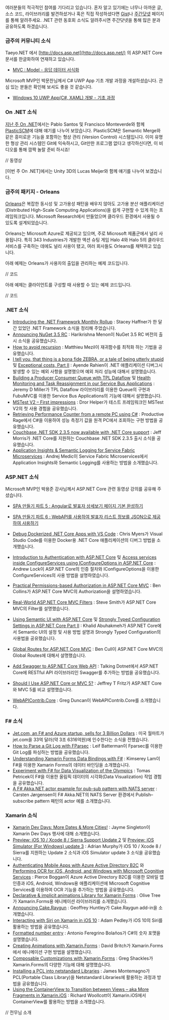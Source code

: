 여러분들의 적극적인 참여를 기다리고 있습니다. 혼자 알고 있기에는 너무나 아까운 글, 소스 코드, 라이브러리를 발견하셨거나 혹은 직접 작성하셨다면 [Gist](https://gist.github.com/options/e9fc443b8c882157fe4a)나 [주간닷넷](https://www.facebook.com/jugan.net/) 페이지를 통해 알려주세요. .NET 관련 동호회 소식도 알려주시면 주간닷넷을 통해 많은 분과 공유하도록 하겠습니다.

### 금주의 커뮤니티 소식
Taeyo.NET 에서 [http://docs.asp.net](http://docs.asp.net/) 의 ASP.NET Core 문서를 한글화하여 연재하고 있습니다.

* [MVC : Model - 응답 데이터 서식화](http://taeyo.net/Columns/View.aspx?SEQ=555&PSEQ=40)

Microsoft MVP인 박문찬님께서 C# UWP App 기초 개발 과정을 개설하셨습니다. 관심 있는 분들은 확인해 보셔도 좋을 것 같습니다.

* [Windows 10 UWP App(C#, XAML) 개발 - 기초 과정](http://onoffmix.com/event/75919)

### On .NET 소식
[지난 주 On .NET](https://www.youtube.com/watch?v=wPNKyC5sbac)에서는 Pablo Santos 및 Francisco Monteverde와 함께 [PlasticSCM](https://www.plasticscm.com/)에 대해 얘기를 나누어 보았습니다. PlasticSCM은 Semantic Merge와 같은 흥미로운 기능을 포함하는 형상 관리 (Version Control) 시스템입니다. 이미 유명한 형상 관리 시스템인 Git에 익숙하시고, Git만한 프로그램 없다고 생각하신다면, 이 비디오를 통해 깜짝 놀랄 준비 하시죠!

// 동영상

[이번 주 On .NET]에서는 Unity 3D의 Lucas Meijer와 함께 얘기를 나누어 보겠습니다.

### 금주의 패키지 - Orleans
[Orleans](http://dotnet.github.io/orleans/)은 복잡한 동시성 및 고가용성 패턴을 배우지 않아도 고가용 분산 애플리케이션(Distributed High-Scale Computing Applications)을 쉽게 구현할 수 있게 하는 프레임워크입니다. Microsoft Research에서 만들었으며 클라우드 환경에서 사용될 수 있도록 설계되었습니다.

Orleans는 Microsoft Azure로 제공되고 있으며, 주로 Microsoft 제품군에서 널리 사용됩니다. 특히 343 Industries가 개발한 액션 슈팅 게임 Halo 4와 Halo 5의 클라우드 서비스를 구축하는 데에도 널리 사용이 됐고, 여러 회사들도 Orleans를 채택하고 있습니다.

아래 예제는 Orleans가 사용자의 출입을 관리하는 예제 코드입니다.

// 코드

아래 예제는 클라이언트를 구성할 때 사용할 수 있는 예제 코드입니다.

// 코드

### .NET 소식
* [Introducing the .NET Framework Monthly Rollup](https://blogs.msdn.microsoft.com/dotnet/2016/08/15/introducing-the-net-framework-monthly-rollup) : Stacey Haffner가 한 달간 있었던 .NET Framework 소식을 정리해 주었습니다.
* [Announcing NuGet 3.5 RC](http://blog.nuget.org/20160811/Announcing-NuGet-3.5-RC.html) : Harikrishna Menon이 NuGet 3.5 RC 버전의 출시 소식을 공유했습니다.
* [How to avoid recursion](http://metacoding.azurewebsites.net/2016/08/16/how-to-avoid-recursion/) : Matthieu Mezil이 재귀함수를 최적화 하는 기법을 공유했습니다.
* [I tell you, that thing is a bona fide ZEBRA, or a tale of being utterly stupid](https://ayende.com/blog/174947/i-tell-you-that-thing-is-a-bona-fide-zebra-or-a-tale-of-being-utterly-stupid) 및 [Exceptional costs, Part II](https://ayende.com/blog/175010/digging-into-the-coreclr-exceptional-costs-part-ii) : Ayende Rahien이 .NET 애플리케이션 디버그시 발생할 수 있는 예외 사항을 설명했으며 예외 처리 성능에 대해서 설명했습니다.
* [Building a Producer Consumer Queue with TPL Dataflow](https://jeremydmiller.com/2016/08/09/building-a-producer-consumer-queue-with-tpl-dataflow/) 및 [Health Monitoring and Task Reassignment in our Service Bus Applications](https://jeremydmiller.com/2016/08/11/using-the-bully-algorithm-in-our-service-bus-applications/) : Jeremy D Miller가 TPL Dataflow 라이브러리를 이용한 Queue의 구현과 FubuMVC를 이용한 Service Bus Applications의 기능에 대해서 설명했습니다.
* [MSTest V2 – First impressions](http://blog.drorhelper.com/2016/08/mstest-v2-first-impressions.html) : Dror Helper가 테스트 프레임워크인 MSTest V2의 첫 사용 경험을 공유했습니다.
* [Retrieving Performance Counter from a remote PC using C#](http://www.productiverage.com/retrieving-performance-counter-from-a-remote-pc-using-c-sharp) : Productive Rage에서 C#을 이용하여 성능 측정기 값을 원격 PC에서 조회하는 구현 방법을 공유했습니다.
* [Couchbase .NET SDK 2.3.5 now available with .NET Core support](http://blog.couchbase.com/2016/august/couchbase-.net-sdk-2.3.5-now-available) : Jeff Morris가 .NET Core를 지원하는 Couchbase .NET SDK 2.3.5 출시 소식을 공유했습니다.
* [Application Insights & Semantic Logging for Service Fabric Microservices](http://www.medic-consulting.com/2016/08/12/Application-Insights-and-Semantic-Logging-for-Service-Fabric-Microservices/) : Andrej Medic이 Service Fabric Microservices에서 Application Insights와 Semantic Logging를 사용하는 방법을 소개했습니다.

### ASP.NET 소식
Microsoft MVP인 박용준 강사님께서 ASP.NET Core 관련 동영상 강의를 공유해 주셨습니다.
* [SPA 만들기 파트 5 : Angular로 발표자 상세보기 페이지 기본 완성하기](https://youtu.be/tgWtd3gmL7E)
* [SPA 만들기 파트 6 : WebAPI를 사용하여 발표자 리스트 정보를 JSON으로 제공하여 사용하기](https://youtu.be/7Z2e5sImcsU)

* [Debug Dockerized .NET Core Apps with VS Code](http://www.bloggedbychris.com/2016/08/03/debug-dockerized-net-core-apps-code/) : Chris Myers가 Visual Studio Code를 이용한 Docker용 .NET Core 애플리케이션의 디버그 방법을 소개했습니다.
* [Introduction to Authentication with ASP.NET Core](http://andrewlock.net/introduction-to-authentication-with-asp-net-core/) 및 [Access services inside ConfigureServices using IConfigureOptions in ASP.NET Core](http://andrewlock.net/access-services-inside-options-and-startup-using-configureoptions/) : Andrew Lock이 ASP.NET Core의 인증 절차와 IConfigureOptions을 이용한 ConfigureServices의 사용 방법을 설명하였습니다.
* [Practical Permissions-based Authorization in ASP.NET Core MVC](http://benjamincollins.com/blog/practical-permission-based-authorization-in-asp-net-core/) : Ben Collins가 ASP.NET Core MVC의 Authorization을 설명하였습니다.
* [Real-World ASP.NET Core MVC Filters](https://msdn.microsoft.com/en-us/magazine/mt767699.aspx) : Steve Smith가 ASP.NET Core MVC의 Filter를 설명했습니다.
* [Using Semantic UI with ASP.NET Core](http://www.khalidabuhakmeh.com/using-semantic-ui-with-asp-net-core) 및 [Strongly Typed Configuration Settings in ASP.NET Core Part II](http://rimdev.io/strongly-typed-configuration-settings-in-asp-net-core-part-ii/) : Khalid Abuhakmeh가 ASP.NET Core에서 Semantic UI의 설정 및 사용 방법 설명과 Strongly Typed Configuration의 사용법을 공유했습니다.
* [Global Routes for ASP.NET Core MVC](http://benjii.me/2016/08/global-routes-for-asp-net-core-mvc/) : Ben Cull이 ASP.NET Core MVC의 Global Routes에 대해서 설명했습니다.
* [Add Swagger to ASP.NET Core Web API](http://www.talkingdotnet.com/add-swagger-to-asp-net-core-web-api/) : Talking Dotnet에서 ASP.NET Core에 RESTful API 라이브러리인 Swagger를 추가하는 방법을 공유했습니다.
* [Should I Use ASP.NET Core or MVC 5?](http://www.jeffreyfritz.com/2016/08/should-i-use-asp-net-core-or-mvc-5/) : Jeffrey T Fritz가 ASP.NET Core와 MVC 5를 비교 설명했습니다.
* [WebAPIContrib.Core](https://channel9.msdn.com/coding4fun/blog/WebAPIContribCore) : Greg Duncan이 WebAPIContrib.Core를 소개했습니다.

### F# 소식
* [Jet.com, an F# and Azure startup, sells for 3 Billion Dollars](https://techcrunch.com/2016/08/07/walmart-buys-jet-com-for-3-billion/) : 미국 월마트가 jet.com을 33억 달러(약 3조 6316억원)에 인수한다는 소식을 전했습니다.
* [How to Parse a Git Log with FParsec](http://blog.leifbattermann.de/2016/08/11/how-to-parse-a-git-log-with-fparsec/) : Leif Batterman이 Fparsec를 이용한 Git Log를 파싱하는 방법을 공유했습니다.
* [Understanding Xamarin Forms Data Bindings with F#](https://kimsereyblog.blogspot.com.by/2016/08/understand-xamarin-forms-data-bindings.html) : Kimserey Lam이 F#을 이용한 Xamarin Forms의 데이터 바인딩을 소개했습니다.
* [Experiment with F# for Data Visualization of the Olympics](http://rio2016.thegamma.net/) : Tomas Petricek이 F#을 이용한 올림픽 데이터의 시각화(Data Visualization) 작업 경험을 공유했습니다.
* [A F# Akka.NET actor example for pub-sub pattern with NATS server](http://carstenj.io/2016/07/01/docker-nats.io-akka.net-fsharp.html) : Сarsten Jørgensen이 F# Akka.NET의 NATS Server 환경에서 Publish–subscribe pattern 패턴의 actor 예를 소개했습니다.

### Xamarin 소식
* [Xamarin Dev Days: More Dates & More Cities!](https://blog.xamarin.com/xamarin-dev-days-more-dates-more-cities/) : Jayme Singleton이 Xamarin Dev Days 행사에 대해 소개했습니다.
* [Preview: iOS 10 / Xcode 8 / Sierra Support Update 2](https://releases.xamarin.com/preview-ios-10-xcode-8-sierra-support-update-2/) 및 [Preview: iOS Simulator (For Windows) update 3](https://releases.xamarin.com/preview-ios-simulator-for-windows-update-3/) : Adrian Murphy가 iOS 10 / Xcode 8 / Sierra를 지원하는 Update 2 소식과 iOS Simulator update 3 소식을 공유했습니다.
* [Authenticating Mobile Apps with Azure Active Directory B2C](https://blog.xamarin.com/authenticating-mobile-apps-with-azure-active-directory-b2c/) 와 [Performing OCR for iOS, Android, and Windows with Microsoft Cognitive Services](https://blog.xamarin.com/performing-ocr-for-ios-android-and-windows-with-microsoft-cognitive-services/) : Pierce Boggan이 Azure Active Directory B2C를 이용한 모바일 앱 인증과 iOS, Android, Windows용 애플리케이션에 Microsoft Cognitive Services를 이용하여 OCR 기능을 추가하는 방법을 공유했습니다.
* [Declarative & implicit animations Library for Xamarin Forms](https://github.com/OliveTreeBible/Xamarin.Transitions) : Olive Tree가 Xamarin.Forms용 에니메이션 라이브러리를 소개했습니다.
* [Announcing Cake.Raygun](https://ghuntley.com/archive/2016/08/09/announcing-cake-raygun/) : Geoffrey Huntley가 Cake.Raygun add-in을 소개했습니다.
* [Interacting with Siri on Xamarin in iOS 10](https://xamarinhelp.com/interacting-siri-xamarin/) : Adam Pedley가 iOS 10의 Siri를 활용하는 방법을 공유했습니다.
* [Formatted number entry](http://thatcsharpguy.com/post/formatted-number-entry/) : Antonio Feregrino Bolaños가 C#의 숫자 포맷을 설명했습니다.
* [Creating Animations with Xamarin.Forms](https://blog.xamarin.com/creating-animations-with-xamarin-forms/) : David Britch가 Xamarin.Forms에서 에니메이션 구현 방법을 설명했습니다.
* [Composable Customizations with Xamarin.Forms](https://visualstudiomagazine.com/articles/2016/08/01/composable-customizations.aspx) : Greg Shackles가 Xamarin.Forms의 다양한 기능에 대해 설명했습니다.
* [Installing a PCL into netstandard Libraries](http://motzcod.es/post/148657853472/installing-a-pcl-into-netstandard-libraries) : James Montemagno가 PCL(Portable Class Library)을 Netstandard Libraries에 활용하는 과정과 방법을 공유했습니다.
* [Using the ContainerView to Transition between Views – aka More Fragments in Xamarin.iOS](http://www.blogaboutxamarin.com/using-the-containerview-to-transition-between-views-aka-more-fragments-in-xamarin-ios/) : Richard Woollcott이 Xamarin.iOS에서 ContainerView를 활용하는 방법을 소개했습니다.

// 전무님 소개